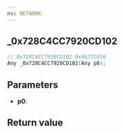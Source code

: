```yaml
---
ns: NETWORK
---
```

## _0x728C4CC7920CD102

```c
// 0x728C4CC7920CD102 0x4677C656
Any _0x728C4CC7920CD102(Any p0);
```


## Parameters
* **p0**: 

## Return value
